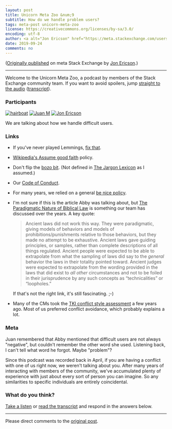 ```yaml
---
layout: post
title: Unicorn Meta Zoo &num;9
subtitle: How do we handle problem users?
tags: meta-post unicorn-meta-zoo
license: https://creativecommons.org/licenses/by-sa/3.0/
encoding: utf-8
author: <a alt="Jon Ericson" href="https://meta.stackexchange.com/users/1438/jon-ericson">Jon Ericson</a>
date: 2019-09-24
comments: no
---
```


([Originally published](https://meta.stackexchange.com/q/333763/1438) on meta Stack Exchange by <a alt="Jon Ericson" href="https://meta.stackexchange.com/users/1438/jon-ericson">Jon Ericson</a>.)

---

Welcome to the Unicorn Meta Zoo, a podcast by members of the Stack
Exchange community team. If you want to avoid spoilers, jump
[straight to the audio][1] ([transcript][2]).

### Participants 

[![hairboat](https://stackexchange.com/users/flair/463168.png)](https://stackexchange.com/users/463168)
[![Juan M](https://stackexchange.com/users/flair/6254215.png)](https://stackexchange.com/users/6254215)
[![Jon Ericson](https://stackexchange.com/users/flair/1083.png)](https://stackexchange.com/users/1083)

We are talking about how we handle difficult users.

### Links

* If you've never played Lemmings,
  [fix that](https://archive.org/details/lemmings_original_ms-dos_201705).
* [Wikipedia's Assume good faith](https://en.wikipedia.org/wiki/Wikipedia:Assume_good_faith)
  policy.
* Don't flip the
  [bozo bit](https://en.wikipedia.org/wiki/Bozo_bit). (Not defined in
  [The Jargon Lexicon](https://catb.org/jargon/html/go01.html) as I
  assumed.)
* Our [Code of Conduct](https://stackoverflow.com/conduct).
* For many years, we relied on a general
  [be nice policy](https://stackoverflow.com/help/behavior).
* I'm not sure if this is the article Abby was talking about, but
  [The Paradigmatic Nature of Biblical Law](https://www.rodneychrisman.com/2010/08/11/the-paradigmatic-nature-of-biblical-law/)
  is something our team has discussed over the years. A key quote:

    > Ancient laws did not work this way. They were paradigmatic,
    > giving models of behaviors and models of
    > prohibitions/punishments relative to those behaviors, but they
    > made no attempt to be exhaustive.  Ancient laws gave guiding
    > principles, or samples, rather than complete descriptions of all
    > things regulated.  Ancient people were expected to be able to
    > extrapolate from what the sampling of laws did say to the
    > _general_ behavior the laws in their totality pointed toward.
    > Ancient judges were expected to extrapolate from the wording
    > provided in the laws that did exist to _all other_ circumstances
    > and not to be foiled in their jurisprudence by any such concepts
    > as “technicalities” or “loopholes.”

   If that's not the right link, it's still fascinating. ;-)

* Many of the CMs took the
  [TKI conflict style assessment](https://kilmanndiagnostics.com/overview-thomas-kilmann-conflict-mode-instrument-tki/) a few years ago. Most
  of us preferred conflict avoidance, which probably explains a lot.

### Meta

Juan remembered that Abby mentioned that difficult users are not
always "negative", but couldn't remember the other word she
used. Listening back, I can't tell what word he forgot. Maybe
"problem"?

Since this podcast was recorded back in April, if you are having a
conflict with one of us right now, we weren't talking about you. After
many years of interacting with members of the community, we've accumulated plenty of experience with just about every sort of person you can imagine. So any similarities to specific individuals are entirely coincidental. 

### What do you think?

[Take a listen][1] or [read the transcript][2] and respond in the answers below.


  [1]: https://dts.podtrac.com/redirect.mp3/unicorn-meta-zoo.github.io/episodes/problem-users.mp3
  [2]: https://meta.stackexchange.com/a/334052


---

Please direct comments to the [original post](https://meta.stackexchange.com/q/333763/1438).

